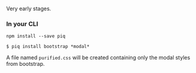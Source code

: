 Very early stages.

### In your CLI
```
npm install --save piq
```

```
$ piq install bootstrap *modal*
```

A file named `purified.css` will be created containing only the modal styles from bootstrap.

